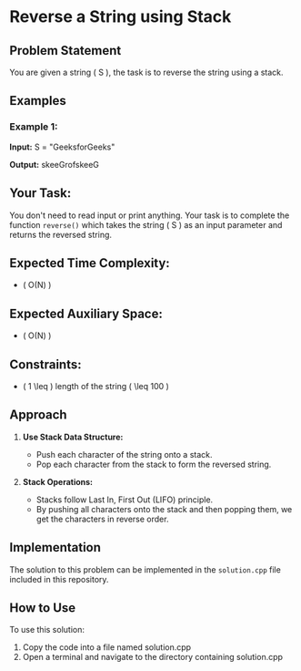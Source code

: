 # Reverse a String using Stack

## Problem Statement

You are given a string \( S \), the task is to reverse the string using a stack.

## Examples

### Example 1:
**Input:**
S = "GeeksforGeeks"

**Output:**
skeeGrofskeeG


## Your Task:
You don't need to read input or print anything. Your task is to complete the function `reverse()` which takes the string \( S \) as an input parameter and returns the reversed string.

## Expected Time Complexity:
- \( O(N) \)

## Expected Auxiliary Space:
- \( O(N) \)

## Constraints:
- \( 1 \leq \) length of the string \( \leq 100 \)

## Approach

1. **Use Stack Data Structure:**
   - Push each character of the string onto a stack.
   - Pop each character from the stack to form the reversed string.

2. **Stack Operations:**
   - Stacks follow Last In, First Out (LIFO) principle.
   - By pushing all characters onto the stack and then popping them, we get the characters in reverse order.

## Implementation

The solution to this problem can be implemented in the `solution.cpp` file included in this repository.


## How to Use
To use this solution:

1. Copy the code into a file named solution.cpp
2. Open a terminal and navigate to the directory containing solution.cpp